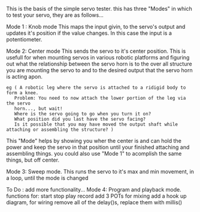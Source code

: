 This is the basis of the simple servo tester.
this has three "Modes" in which to test your servo, they are as follows...

Mode 1 : Knob mode
  This maps the input givin, to the servo's output and updates it's position if the value changes. In this case the input is a potentiometer.
  
Mode 2: Center mode
  This sends the servo to it's center position.
  This is usefull for when mounting servos in various robotic platforms and figuring out 
  what the relationship between the servo horn is to the over all structure you are 
  mounting the servo to and to the desired output that the servo horn is acting apon.
    
    eg ( A robotic leg where the servo is attached to a ridigid body to form a knee. 
       Problem: You need to now attach the lower portion of the leg via the servo 
       horn..., but wait! 
       Where is the servo going to go when you turn it on? 
       What position did you last have the servo facing?
       Is it possible that you may have moved the output shaft while attaching or assembling the structure? )
       
  This "Mode" helps by showing you wher the center is and can hold the power and keep the servo in that 
  position until your finished attaching and assembling things.
  you could also use "Mode 1" to acomplish the same things, but off center.

Mode 3: Sweep mode.
  This runs the servo to it's max and min movement, in a loop,  until the mode is changed

To Do :
    add more functionality...
    Mode 4: Program and playback mode.
      functions for: 
          start 
          stop
          play 
          record
      add 3 POTs for mixing
      add a hook up diagram, for wiring
      remove all of the delay()s, replace them with millis()
       
